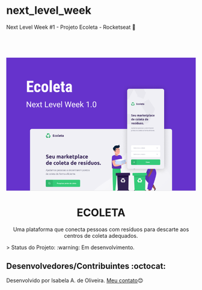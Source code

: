# next_level_week
Next Level Week #1 - Projeto Ecoleta - Rocketseat :rocket:
<h1 align="center">
<br>
  <img src="https://github.com/isabelaaug/next_level_week/blob/master/assets/capa.PNG" alt="ECOLETA">
<br>
<br>
ECOLETA
</h1>
<p align="center">Uma plataforma que conecta pessoas com resíduos para descarte aos centros de coleta adequados.</p>
> Status do Projeto: :warning: Em desenvolvimento.

## Desenvolvedores/Contribuintes :octocat:
Desenvolvido por Isabela A. de Oliveira. [Meu contato](https://www.linkedin.com/in/isabela-augusta-de-oliveira-8a50a8194/):blush: 
